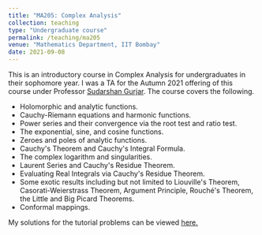 ```yaml
---
title: "MA205: Complex Analysis"
collection: teaching
type: "Undergraduate course"
permalink: /teaching/ma205
venue: "Mathematics Department, IIT Bombay"
date: 2021-09-08
---
```


This is an introductory course in Complex Analysis for undergraduates in their sophomore year. I was a TA for the Autumn 2021 offering of this course under Professor [Sudarshan Gurjar](http://www.math.iitb.ac.in/~sgurjar/). The course covers the following. 

* Holomorphic and analytic functions.
* Cauchy-Riemann equations and harmonic functions. 
* Power series and their convergence via the root test and ratio test. 
* The exponential, sine, and cosine functions.
* Zeroes and poles of analytic functions.
* Cauchy's Theorem and Cauchy's Integral Formula. 
* The complex logarithm and singularities.
* Laurent Series and Cauchy's Residue Theorem.
* Evaluating Real Integrals via Cauchy's Residue Theorem.
* Some exotic results including but not limited to Liouville's Theorem, Casorati-Weierstrass Theorem, Argument Principle, Rouché's Theorem, the Little and Big Picard Theorems.
* Conformal mappings.

My solutions for the tutorial problems can be viewed <u><a href="https://ishankapnadak.github.io/files/ma205-tut-solutions.pdf">here.</a></u>